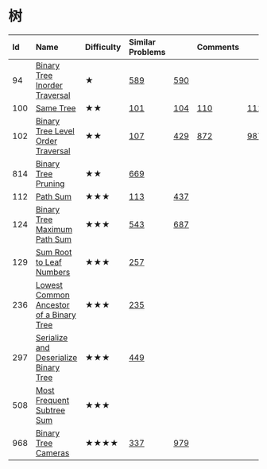 # 树

| Id | Name | Difficulty | Similar Problems |  | Comments |  |  |  |  |  |
| :--- | :--- | :--- | :--- | :--- | :--- | :--- | :--- | :--- | :--- | :--- |
| 94 | [Binary Tree Inorder Traversal](https://leetcode.com/problems/binary-tree-inorder-traversal/) | ★ | [589](https://leetcode.com/problems/n-ary-tree-preorder-traversal) | [590](https://leetcode.com/problems/n-ary-tree-postorder-traversal) |  |  |  |  |  | traversal |
| 100 | [Same Tree](https://leetcode.com/problems/same-tree/) | ★★ | [101](https://leetcode.com/problems/symmetric-tree/) | [104](https://leetcode.com/problems/maximum-depth-of-binary-tree/) | [110](https://leetcode.com/problems/balanced-binary-tree/) | [111](https://leetcode.com/problems/minimum-depth-of-binary-tree) | [572](https://leetcode.com/problems/subtree-of-another-tree) | [965](https://leetcode.com/problems/univalued-binary-tree/) |  |  |
| 102 | [Binary Tree Level Order Traversal](https://leetcode.com/problems/binary-tree-level-order-traversal/) | ★★ | [107](https://leetcode.com/problems/binary-tree-level-order-traversal-ii) | [429](https://leetcode.com/problems/n-ary-tree-level-order-traversal) | [872](https://leetcode.com/problems/leaf-similar-trees/) | [987](https://leetcode.com/problems/vertical-order-traversal-of-a-binary-tree) |  |  |  | collecting nodes |
| 814 | [Binary Tree Pruning](https://leetcode.com/problems/binary-tree-pruning/) | ★★ | [669](https://leetcode.com/problems/trim-a-binary-search-tree/) |  |  |  |  |  |  |  |
| 112 | [Path Sum](https://leetcode.com/problems/path-sum/) | ★★★ | [113](https://leetcode.com/problems/path-sum-ii) | [437](https://leetcode.com/problems/path-sum-iii) |  |  |  |  |  |  |
| 124 | [Binary Tree Maximum Path Sum](https://leetcode.com/problems/binary-tree-maximum-path-sum/) | ★★★ | [543](https://leetcode.com/problems/diameter-of-binary-tree/) | [687](https://leetcode.com/problems/longest-univalue-path/) |  |  |  |  |  | Use both children, return one |
| 129 | [Sum Root to Leaf Numbers](https://leetcode.com/problems/sum-root-to-leaf-numbers/) | ★★★ | [257](https://leetcode.com/problems/binary-tree-paths/) |  |  |  |  |  |  |  |
| 236 | [Lowest Common Ancestor of a Binary Tree](https://leetcode.com/problems/lowest-common-ancestor-of-a-binary-tree/) | ★★★ | [235](https://leetcode.com/problems/lowest-common-ancestor-of-a-binary-search-tree) |  |  |  |  |  |  |  |
| 297 | [Serialize and Deserialize Binary Tree](https://leetcode.com/problems/serialize-and-deserialize-binary-tree/) | ★★★ | [449](https://leetcode.com/problems/serialize-and-deserialize-bst) |  |  |  |  |  |  |  |
| 508 | [Most Frequent Subtree Sum](https://leetcode.com/problems/most-frequent-subtree-sum/) | ★★★ |  |  |  |  |  |  |  |  |
| 968 | [Binary Tree Cameras](https://leetcode.com/problems/binary-tree-cameras/) | ★★★★ | [337](https://leetcode.com/problems/house-robber-iii/) | [979](https://leetcode.com/problems/distribute-coins-in-binary-tree) |  |  |  |  |  |  |

